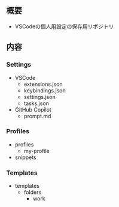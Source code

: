 ## 概要

- VSCodeの個人用設定の保存用リポジトリ

## 内容

### Settings

- VSCode
  - extensions.json
  - keybindings.json
  - settings.json
  - tasks.json
- GitHub Copilot
  - prompt.md

### Profiles

- profiles
  - my-profile
- snippets

### Templates

- templates
  - folders
    - work
